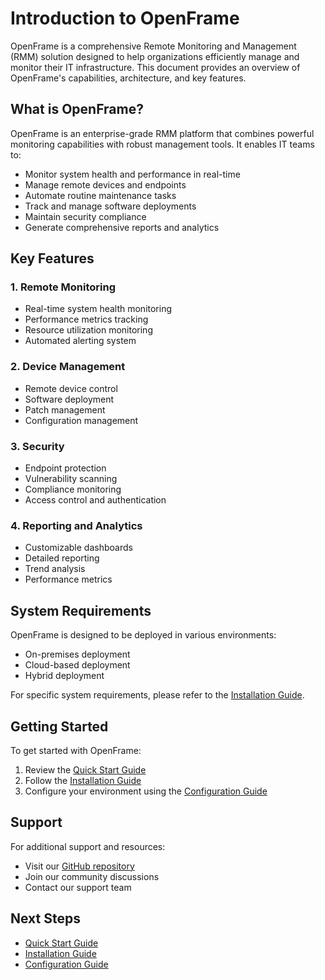 # Introduction to OpenFrame

OpenFrame is a comprehensive Remote Monitoring and Management (RMM) solution designed to help organizations efficiently manage and monitor their IT infrastructure. This document provides an overview of OpenFrame's capabilities, architecture, and key features.

## What is OpenFrame?

OpenFrame is an enterprise-grade RMM platform that combines powerful monitoring capabilities with robust management tools. It enables IT teams to:

- Monitor system health and performance in real-time
- Manage remote devices and endpoints
- Automate routine maintenance tasks
- Track and manage software deployments
- Maintain security compliance
- Generate comprehensive reports and analytics

## Key Features

### 1. Remote Monitoring
- Real-time system health monitoring
- Performance metrics tracking
- Resource utilization monitoring
- Automated alerting system

### 2. Device Management
- Remote device control
- Software deployment
- Patch management
- Configuration management

### 3. Security
- Endpoint protection
- Vulnerability scanning
- Compliance monitoring
- Access control and authentication

### 4. Reporting and Analytics
- Customizable dashboards
- Detailed reporting
- Trend analysis
- Performance metrics

## System Requirements

OpenFrame is designed to be deployed in various environments:

- On-premises deployment
- Cloud-based deployment
- Hybrid deployment

For specific system requirements, please refer to the [Installation Guide](installation.md).

## Getting Started

To get started with OpenFrame:

1. Review the [Quick Start Guide](quick-start.md)
2. Follow the [Installation Guide](installation.md)
3. Configure your environment using the [Configuration Guide](configuration.md)

## Support

For additional support and resources:

- Visit our [GitHub repository](https://github.com/your-org/openframe)
- Join our community discussions
- Contact our support team

## Next Steps

- [Quick Start Guide](quick-start.md)
- [Installation Guide](installation.md)
- [Configuration Guide](configuration.md) 